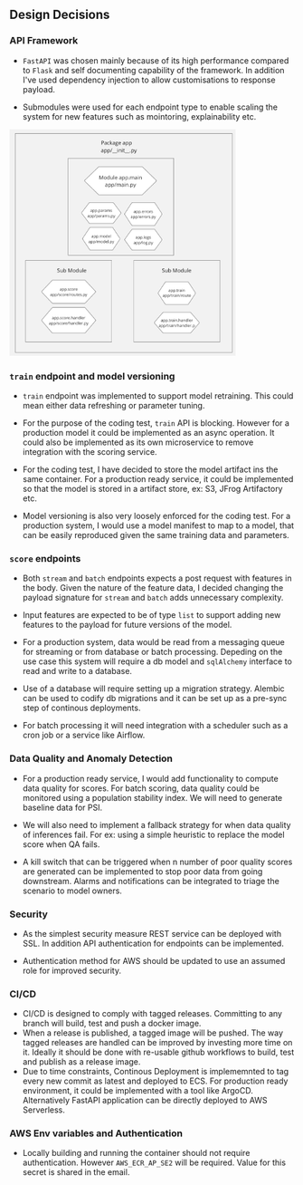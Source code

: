 ## Design Decisions

### API Framework

* `FastAPI` was chosen mainly because of its high performance compared to `Flask` and self documenting capability of the framework. In addition I've used dependency injection to allow customisations to response payload.

* Submodules were used for each endpoint type to enable scaling the system for new features such as mointoring, explainability etc.

<img src="FastAPI_module.png?raw=true" alt= “” width="400" height="400">

### `train` endpoint and model versioning

* `train` endpoint was implemented to support model retraining. This could mean either data refreshing or parameter tuning. 

* For the purpose of the coding test, `train` API is blocking. However for a production model it could be implemented as an async operation. It could also be implemented as its own microservice to remove integration with the scoring service.

* For the coding test, I have decided to store the model artifact ins the same container. For a production ready service, it could be implemented so that the model is stored in a artifact store, ex: S3, JFrog Artifactory etc.

* Model versioning is also very loosely enforced for the coding test. For a production system, I would use a model manifest to map to a model, that can be easily reproduced given the same training data and parameters.

### `score` endpoints

* Both `stream` and `batch` endpoints expects a post request with features in the body. Given the nature of the  feature data, I decided changing the payload signature for `stream` and `batch` adds unnecessary complexity.

* Input features are expected to be of type `list` to support adding new features to the payload for future versions of the model.

* For a production system, data would be read from a messaging queue for streaming or from database or batch processing. Depeding on the use case this system will require a db model and `sqlAlchemy` interface to read and write to a database.

* Use of a database will require setting up a migration strategy. Alembic can be used to codify db migrations and it can be set up as a pre-sync step of continous deployments.

* For batch processing it will need integration with a scheduler such as a cron job or a service like Airflow.


### Data Quality and Anomaly Detection

* For a production ready service, I would add functionality to compute data quality for scores. For batch scoring, data quality could be monitored using a population stability index. We will need to generate baseline data for PSI. 

* We will also need to implement a fallback strategy for when data quality of inferences fail. For ex: using a simple heuristic to replace the model score when QA fails.

* A kill switch that can be triggered when n number of poor quality scores are generated can be implemented to stop poor data from going downstream. Alarms and notifications can be integrated to triage the scenario to model owners.

### Security

* As the simplest security measure REST service can be deployed with SSL. In addition API authentication for endpoints can be implemented.

* Authentication method for AWS should be updated to use an assumed role for improved security. 


### CI/CD

* CI/CD is designed to comply with tagged releases. Committing to any branch will build, test and push a docker image. 
* When a release is published, a tagged image will be pushed. The way tagged releases are handled can be improved by investing more time on it. Ideally it should be done with re-usable github workflows to build, test and publish as a release image.
* Due to time constraints, Continous Deployment is implememnted to tag every new commit as latest and deployed to ECS. For production ready environment, it could be implemented with a tool like ArgoCD. Alternatively FastAPI application can be directly deployed to AWS Serverless.

### AWS Env variables and Authentication

* Locally building and running the container should not require authentication. However `AWS_ECR_AP_SE2` will be required. Value for this secret is shared in the email.
